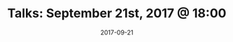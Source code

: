 ---
title:  "Talks: September 21st, 2017 @ 18:00"
date:   2017-09-21
meetup_id: "242552194"
meetup_url: "https://www.meetup.com/CocoaHeads-Montreal/events/242552194/"
venue_name: "TouchTunes"
venue_address: "7250 Rue du Mile End Suite 202, Montréal, QC"
venue_address_map_url: "https://www.google.com/maps/place/7250+Rue+du+Mile+End+%23202,+Montr%C3%A9al,+QC+H2R+3A4,+Canada/@45.5316085,-73.6227476,17z/data=!4m2!3m1!1s0x4cc9190e728b3977:0x9acf13e419978f90?hl=en"
speakers:
  - name: "Juan Garcia"
    title: "Bringing Jukeboxes to Life With CoreML and ARKit"
  - name: "Thibault Wittemberg"
    title: "Let's Weave Your Application"
    twitter: thwittem
---